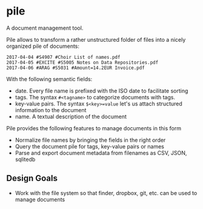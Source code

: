 # pile

A document management tool.

Pile allows to transform a rather unstructured folder of files into a nicely organized pile of
documents:

```
2017-04-04 #S4907 #Choir List of names.pdf
2017-04-05 #EXCITE #S5005 Notes on Data Repositories.pdf
2017-04-06 #ARAG #S5031 #Amount=14.2EUR Invoice.pdf
```

With the following semantic fields:

- date. Every file name is prefixed with the ISO date to facilitate sorting
- tags. The syntax `#<tagname>` to categorize documents with tags.
- key-value pairs. The syntax `$<key>=value` let's us attach structured information to the document
- name. A textual description of the document

Pile provides the following features to manage documents in this form

- Normalize file names by bringing the fields in the right order
- Query the document pile for tags, key-value pairs or names
- Parse and export document metadata from filenames as CSV, JSON, sqlitedb

## Design Goals

- Work with the file system so that finder, dropbox, git, etc. can be used to manage documents
